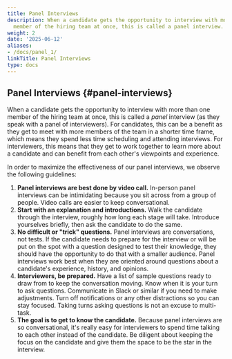 ```yaml
---
title: Panel Interviews
description: When a candidate gets the opportunity to interview with more than one
  member of the hiring team at once, this is called a panel interview.
weight: 2
date: '2025-06-12'
aliases:
- /docs/panel_1/
linkTitle: Panel Interviews
type: docs
---
```


## Panel Interviews {#panel-interviews}

When a candidate gets the opportunity to interview with more than one member of
the hiring team at once, this is called a *panel* interview (as they speak with
a panel of interviewers). For candidates, this can be a benefit as they get to
meet with more members of the team in a shorter time frame, which means they
spend less time scheduling and attending interviews. For interviewers, this
means that they get to work together to learn more about a candidate and can
benefit from each other's viewpoints and experience.

In order to maximize the effectiveness of our panel interviews, we observe the
following guidelines:

1. **Panel interviews are best done by video call.** In-person panel interviews
   can be intimidating because you sit across from a group of people. Video
   calls are easier to keep conversational.
1. **Start with an explanation and introductions.** Walk the candidate through
   the interview, roughly how long each stage will take. Introduce yourselves
   briefly, then ask the candidate to do the same.
1. **No difficult or "trick" questions.** Panel interviews are conversations,
   not tests. If the candidate needs to prepare for the interview or will be put
   on the spot with a question designed to test their knowledge, they should
   have the opportunity to do that with a smaller audience. Panel interviews
   work best when they are oriented around questions about a candidate's
   experience, history, and opinions.
1. **Interviewers, be prepared.** Have a list of sample questions ready to draw
   from to keep the conversation moving. Know when it is your turn to ask
   questions. Communicate in Slack or similar if you need to make adjustments.
   Turn off notifications or any other distractions so you can stay focused.
   Taking turns asking questions is not an excuse to multi-task.
1. **The goal is to get to know the candidate.** Because panel interviews are so
   conversational, it's really easy for interviewers to spend time talking to
   each other instead of the candidate. Be diligent about keeping the focus on
   the candidate and give them the space to be the star in the interview.
